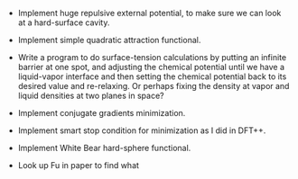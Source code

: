 - Implement huge repulsive external potential, to make sure we can
  look at a hard-surface cavity.

- Implement simple quadratic attraction functional.

- Write a program to do surface-tension calculations by putting an
  infinite barrier at one spot, and adjusting the chemical potential
  until we have a liquid-vapor interface and then setting the chemical
  potential back to its desired value and re-relaxing.  Or perhaps
  fixing the density at vapor and liquid densities at two planes in
  space?

- Implement conjugate gradients minimization.

- Implement smart stop condition for minimization as I did in DFT++.

- Implement White Bear hard-sphere functional.

- Look up Fu in paper to find what 
